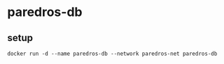 # paredros-db

## setup
```
docker run -d --name paredros-db --network paredros-net paredros-db
```
